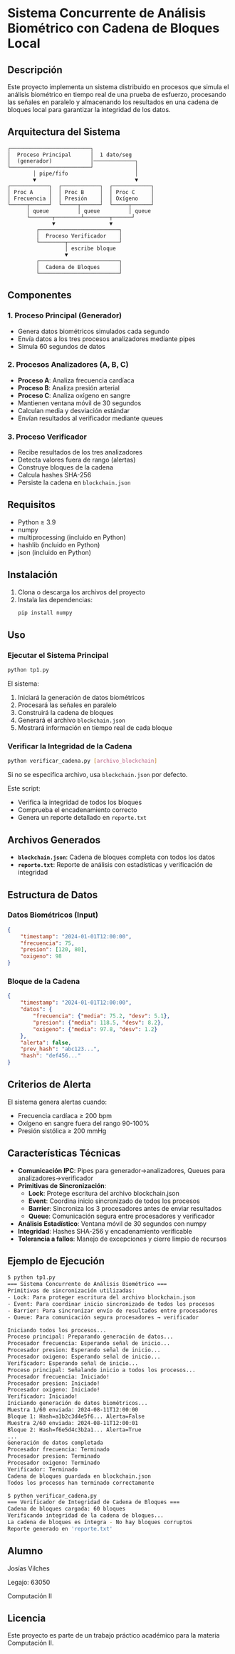 # Sistema Concurrente de Análisis Biométrico con Cadena de Bloques Local

## Descripción

Este proyecto implementa un sistema distribuido en procesos que simula el análisis biométrico en tiempo real de una prueba de esfuerzo, procesando las señales en paralelo y almacenando los resultados en una cadena de bloques local para garantizar la integridad de los datos.

## Arquitectura del Sistema

```
┌─────────────────────────┐                     
│  Proceso Principal      │  1 dato/seg         
│  (generador)            │─────────────┐       
└─────────────────────────┘             │       
        │ pipe/fifo                     │       
        ▼                               ▼       
┌────────────┐  ┌────────────┐  ┌────────────┐
│ Proc A     │  │ Proc B     │  │ Proc C     │
│ Frecuencia │  │ Presión    │  │ Oxígeno    │
└─────┬──────┘  └─────┬──────┘  └─────┬──────┘
      │ queue         │ queue         │ queue  
      └───────┬────────┴────────┬──────┘       
              ▼                 ▼              
         ┌─────────────────────────┐           
         │  Proceso Verificador    │           
         └────────┬────────────────┘           
                  │ escribe bloque             
                  ▼                           
         ┌─────────────────────────┐           
         │  Cadena de Bloques      │           
         └─────────────────────────┘           
```

## Componentes

### 1. Proceso Principal (Generador)
- Genera datos biométricos simulados cada segundo
- Envía datos a los tres procesos analizadores mediante pipes
- Simula 60 segundos de datos

### 2. Procesos Analizadores (A, B, C)
- **Proceso A**: Analiza frecuencia cardíaca
- **Proceso B**: Analiza presión arterial  
- **Proceso C**: Analiza oxígeno en sangre
- Mantienen ventana móvil de 30 segundos
- Calculan media y desviación estándar
- Envían resultados al verificador mediante queues

### 3. Proceso Verificador
- Recibe resultados de los tres analizadores
- Detecta valores fuera de rango (alertas)
- Construye bloques de la cadena
- Calcula hashes SHA-256
- Persiste la cadena en `blockchain.json`

## Requisitos

- Python ≥ 3.9
- numpy
- multiprocessing (incluido en Python)
- hashlib (incluido en Python)
- json (incluido en Python)

## Instalación

1. Clona o descarga los archivos del proyecto
2. Instala las dependencias:
   ```bash
   pip install numpy
   ```

## Uso

### Ejecutar el Sistema Principal

```bash
python tp1.py
```

El sistema:
1. Iniciará la generación de datos biométricos
2. Procesará las señales en paralelo
3. Construirá la cadena de bloques
4. Generará el archivo `blockchain.json`
5. Mostrará información en tiempo real de cada bloque

### Verificar la Integridad de la Cadena

```bash
python verificar_cadena.py [archivo_blockchain]
```

Si no se especifica archivo, usa `blockchain.json` por defecto.

Este script:
- Verifica la integridad de todos los bloques
- Comprueba el encadenamiento correcto
- Genera un reporte detallado en `reporte.txt`

## Archivos Generados

- **`blockchain.json`**: Cadena de bloques completa con todos los datos
- **`reporte.txt`**: Reporte de análisis con estadísticas y verificación de integridad

## Estructura de Datos

### Datos Biométricos (Input)
```json
{
    "timestamp": "2024-01-01T12:00:00",
    "frecuencia": 75,
    "presion": [120, 80],
    "oxigeno": 98
}
```

### Bloque de la Cadena
```json
{
    "timestamp": "2024-01-01T12:00:00",
    "datos": {
        "frecuencia": {"media": 75.2, "desv": 5.1},
        "presion": {"media": 118.5, "desv": 8.2},
        "oxigeno": {"media": 97.8, "desv": 1.2}
    },
    "alerta": false,
    "prev_hash": "abc123...",
    "hash": "def456..."
}
```

## Criterios de Alerta

El sistema genera alertas cuando:
- Frecuencia cardíaca ≥ 200 bpm
- Oxígeno en sangre fuera del rango 90-100%
- Presión sistólica ≥ 200 mmHg

## Características Técnicas

- **Comunicación IPC**: Pipes para generador→analizadores, Queues para analizadores→verificador
- **Primitivas de Sincronización**: 
  - **Lock**: Protege escritura del archivo blockchain.json
  - **Event**: Coordina inicio sincronizado de todos los procesos
  - **Barrier**: Sincroniza los 3 procesadores antes de enviar resultados
  - **Queue**: Comunicación segura entre procesadores y verificador
- **Análisis Estadístico**: Ventana móvil de 30 segundos con numpy
- **Integridad**: Hashes SHA-256 y encadenamiento verificable
- **Tolerancia a fallos**: Manejo de excepciones y cierre limpio de recursos

## Ejemplo de Ejecución

```bash
$ python tp1.py
=== Sistema Concurrente de Análisis Biométrico ===
Primitivas de sincronización utilizadas:
- Lock: Para proteger escritura del archivo blockchain.json
- Event: Para coordinar inicio sincronizado de todos los procesos
- Barrier: Para sincronizar envío de resultados entre procesadores
- Queue: Para comunicación segura procesadores → verificador

Iniciando todos los procesos...
Proceso principal: Preparando generación de datos...
Procesador frecuencia: Esperando señal de inicio...
Procesador presion: Esperando señal de inicio...
Procesador oxigeno: Esperando señal de inicio...
Verificador: Esperando señal de inicio...
Proceso principal: Señalando inicio a todos los procesos...
Procesador frecuencia: Iniciado!
Procesador presion: Iniciado!
Procesador oxigeno: Iniciado!
Verificador: Iniciado!
Iniciando generación de datos biométricos...
Muestra 1/60 enviada: 2024-08-11T12:00:00
Bloque 1: Hash=a1b2c3d4e5f6... Alerta=False
Muestra 2/60 enviada: 2024-08-11T12:00:01
Bloque 2: Hash=f6e5d4c3b2a1... Alerta=True
...
Generación de datos completada
Procesador frecuencia: Terminado
Procesador presion: Terminado
Procesador oxigeno: Terminado
Verificador: Terminado
Cadena de bloques guardada en blockchain.json
Todos los procesos han terminado correctamente

$ python verificar_cadena.py
=== Verificador de Integridad de Cadena de Bloques ===
Cadena de bloques cargada: 60 bloques
Verificando integridad de la cadena de bloques...
La cadena de bloques es íntegra - No hay bloques corruptos
Reporte generado en 'reporte.txt'
```

## Alumno

Josías Vilches

Legajo: 63050

Computación II

## Licencia

Este proyecto es parte de un trabajo práctico académico para la materia Computación II.

